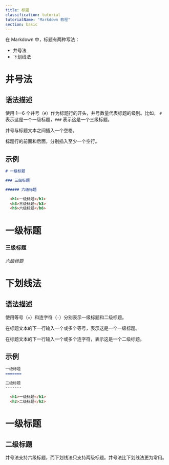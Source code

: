 ```yaml
---
title: 标题
classification: tutorial
tutorialName: "Markdown 教程"
section: basic
---
```


在 Markdown 中，标题有两种写法：
- 井号法
- 下划线法

# 井号法

## 语法描述

使用 1—6 个井号（```#```）作为标题行的开头，井号数量代表标题的级别。比如， ```#``` 表示这是一个一级标题，```###``` 表示这是一个三级标题。

井号与标题文本之间插入一个空格。

标题行的前面和后面，分别插入至少一个空行。

## 示例

```md
# 一级标题

### 三级标题

###### 六级标题
```

```html
  <h1>一级标题</h1>
  <h3>三级标题</h3>
  <h6>六级标题</h6>
```

<div class="exmp">
  <h1>一级标题</h1>
  <h3>三级标题</h3>
  <h6>六级标题</h6>
</div>

# 下划线法

## 语法描述

使用等号（```=```）和连字符（```-```）分别表示一级标题和二级标题。

在标题文本的下一行输入一个或多个等号，表示这是一个一级标题。

在标题文本的下一行输入一个或多个连字符，表示这是一个二级标题。

## 示例

```md
一级标题
=======

二级标题
-------
```

```html
  <h1>一级标题</h1>
  <h2>二级标题</h2>
```

<div class="exmp">
  <h1>一级标题</h1>
  <h2>二级标题</h2>
</div>

井号法支持六级标题，而下划线法只支持两级标题。井号法比下划线法更为常用。
